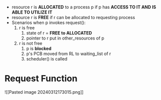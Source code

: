 - resource r is **ALLOCATED** to a process p if p has **ACCESS TO IT AND IS ABLE TO UTILIZE IT**
- resource r is **FREE** if r can be allocated to requesting process
- Scenarios when p invokes request():
	1. r is free
		1. state of r = **FREE to ALLOCATED** 
		2. pointer to r put in other_resources of p
	2. r is not free
		1. p is **blocked**
		2. p's PCB moved from RL to waiting_list of r
		3. scheduler() is called
# Request Function
![[Pasted image 20240312173015.png]]